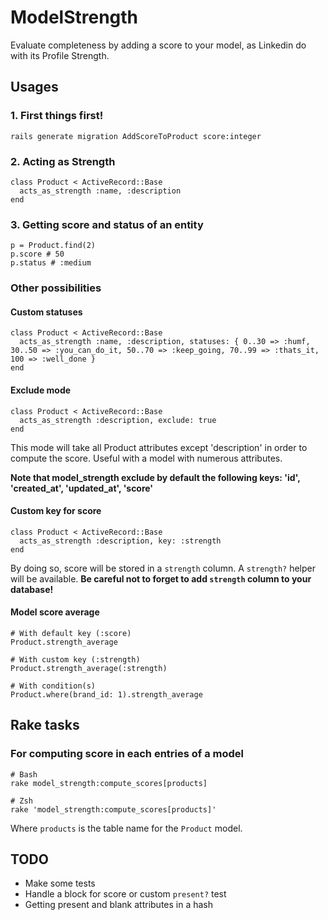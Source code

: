 # ModelStrength

Evaluate completeness by adding a score to your model, as Linkedin do with its Profile Strength.


## Usages

### 1. First things first!

```
rails generate migration AddScoreToProduct score:integer
```

### 2. Acting as Strength

```
class Product < ActiveRecord::Base
  acts_as_strength :name, :description
end
```

### 3. Getting score and status of an entity

```
p = Product.find(2)
p.score # 50
p.status # :medium
```

### Other possibilities

#### Custom statuses

```
class Product < ActiveRecord::Base
  acts_as_strength :name, :description, statuses: { 0..30 => :humf, 30..50 => :you_can_do_it, 50..70 => :keep_going, 70..99 => :thats_it, 100 => :well_done }
end
```

#### Exclude mode

```
class Product < ActiveRecord::Base
  acts_as_strength :description, exclude: true
end
```

This mode will take all Product attributes except 'description' in order to compute the score.
Useful with a model with numerous attributes.

**Note that model_strength exclude by default the following keys: 'id', 'created_at', 'updated_at', 'score'**


#### Custom key for score

```
class Product < ActiveRecord::Base
  acts_as_strength :description, key: :strength
end
```

By doing so, score will be stored in a `strength` column. A `strength?` helper will be available.
**Be careful not to forget to add `strength` column to your database!**

#### Model score average

```
# With default key (:score)
Product.strength_average

# With custom key (:strength)
Product.strength_average(:strength)

# With condition(s)
Product.where(brand_id: 1).strength_average
```

## Rake tasks

### For computing score in each entries of a model

```
# Bash
rake model_strength:compute_scores[products]

# Zsh
rake 'model_strength:compute_scores[products]'
```

Where `products` is the table name for the `Product` model.


## TODO

- Make some tests
- Handle a block for score or custom `present?` test
- Getting present and blank attributes in a hash
